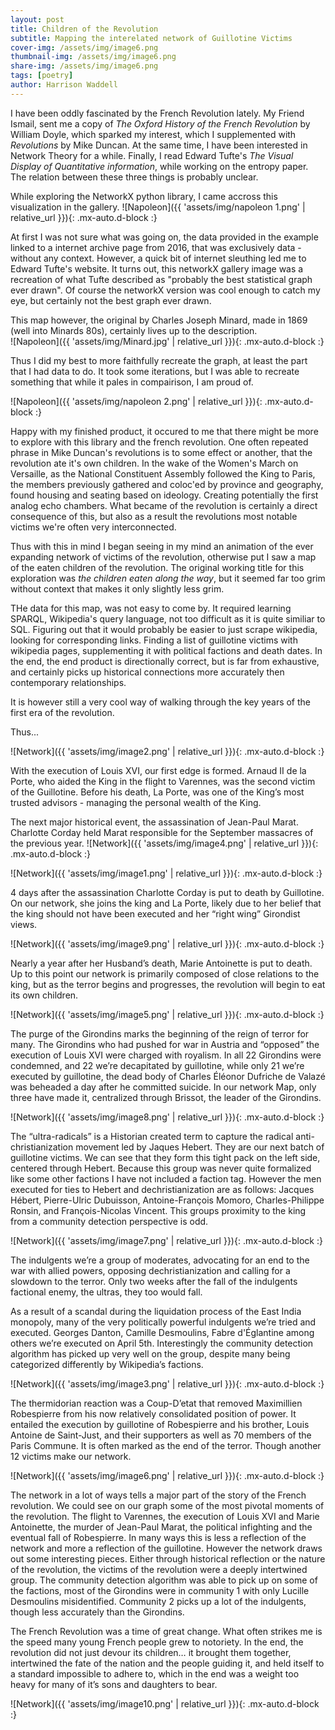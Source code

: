 ```yaml
---
layout: post
title: Children of the Revolution
subtitle: Mapping the interelated network of Guillotine Victims
cover-img: /assets/img/image6.png
thumbnail-img: /assets/img/image6.png
share-img: /assets/img/image6.png
tags: [poetry]
author: Harrison Waddell
---
```


I have been oddly fascinated by the French Revolution lately. My Friend Ismail, sent me a copy of *The Oxford History of the French Revolution* by William Doyle, which sparked my interest, which I supplemented with *Revolutions* by Mike Duncan. At the same time, I have been interested in Network Theory for a while. Finally, I read Edward Tufte's *The Visual Display of Quantitative information*, while working on the entropy paper. The relation between these three things is probably unclear.

While exploring the NetworkX python library, I came accross this visualization in the gallery. 
![Napoleon]({{ 'assets/img/napoleon 1.png' | relative_url }}){: .mx-auto.d-block :}

At first I was not sure what was going on, the data provided in the example linked to a internet archive page from 2016, that was exclusively data - without any context. However, a quick bit of internet sleuthing led me to Edward Tufte's website. It turns out, this networkX gallery image was a recreation of what Tufte described as "probably the best statistical graph ever drawn". Of course the networkX version was cool enough to catch my eye, but certainly not the best graph ever drawn. 

This map however, the original by Charles Joseph Minard, made in 1869 (well into Minards 80s), certainly lives up to the description.  
![Napoleon]({{ 'assets/img/Minard.jpg' | relative_url }}){: .mx-auto.d-block :}

Thus I did my best to more faithfully recreate the graph, at least the part that I had data to do. It took some iterations, but I was able to recreate something that while it pales in compairison, I am proud of. 

![Napoleon]({{ 'assets/img/napoleon 2.png' | relative_url }}){: .mx-auto.d-block :}

Happy with my finished product, it occured to me that there might be more to explore with this library and the french revolution. One often repeated phrase in Mike Duncan's revolutions is to some effect or another, that the revolution ate it's own children. In the wake of the Women's March on Versaille, as the National Constituent Assembly followed the King to Paris, the members previously gathered and coloc'ed by province and geography, found housing and seating based on ideology. Creating potentially the first analog echo chambers. What became of the revolution is certainly a direct consequence of this, but also as a result the revolutions most notable victims we're often very interconnected. 

Thus with this in mind I began seeing in my mind an animation of the ever expanding network of victims of the revolution, otherwise put I saw a map of the eaten children of the revolution. The original working title for this exploration was *the children eaten along the way*, but it seemed far too grim without context that makes it only slightly less grim. 

THe data for this map, was not easy to come by. It required learning SPARQL, Wikipedia's query language, not too difficult as it is quite similiar to SQL. Figuring out that it would probably be easier to just scrape wikipedia, looking for corresponding links. Finding a list of guillotine victims with wikipedia pages, supplementing it with political factions and death dates. In the end, the end product is directionally correct, but is far from exhaustive, and certainly picks up historical connections more accurately then contemporary relationships. 

It is however still a very cool way of walking through the key years of the first era of the revolution. 

Thus...

![Network]({{ 'assets/img/image2.png' | relative_url }}){: .mx-auto.d-block :}

With the execution of Louis XVI, our first edge is formed. Arnaud II de la Porte, who aided the King in the flight to Varennes, was the second victim of the Guillotine. Before his death, La Porte, was one of the King’s most trusted advisors \- managing the personal wealth of the King.  

The next major historical event, the assassination of Jean-Paul Marat. Charlotte Corday held Marat responsible for the September massacres of the previous year. 
![Network]({{ 'assets/img/image4.png' | relative_url }}){: .mx-auto.d-block :}

![Network]({{ 'assets/img/image1.png' | relative_url }}){: .mx-auto.d-block :}

4 days after the assassination Charlotte Corday is put to death by Guillotine. On our network, she joins the king and La Porte, likely due to her belief that the king should not have been executed and her “right wing” Girondist views. 

![Network]({{ 'assets/img/image9.png' | relative_url }}){: .mx-auto.d-block :}


Nearly a year after her Husband’s death, Marie Antoinette is put to death. Up to this point our network is primarily composed of close relations to the king, but as the terror begins and progresses, the revolution will begin to eat its own children.   

![Network]({{ 'assets/img/image5.png' | relative_url }}){: .mx-auto.d-block :}

 
The purge of the Girondins marks the beginning of the reign of terror for many. The Girondins who had pushed for war in Austria and “opposed” the execution of Louis XVI were charged with royalism. In all 22 Girondins were condemned, and 22 we’re decapitated by guillotine, while only 21 we’re executed by guillotine, the dead body of Charles Éléonor Dufriche de Valazé was beheaded a day after he committed suicide. In our network Map, only three have made it, centralized through Brissot, the leader of the Girondins.   

![Network]({{ 'assets/img/image8.png' | relative_url }}){: .mx-auto.d-block :}


The “ultra-radicals” is a Historian created term to capture the radical anti-christianization movement led by Jaques Hebert. They are our next batch of guillotine victims. We can see that they form this tight pack on the left side, centered through Hebert. Because this group was never quite formalized like some other factions I have not included a faction tag. However the men executed for ties to Hebert and dechristianization are as follows: Jacques Hébert, Pierre-Ulric Dubuisson, Antoine-François Momoro, Charles-Philippe Ronsin, and François-Nicolas Vincent. This groups proximity to the king from a community detection perspective is odd. 

![Network]({{ 'assets/img/image7.png' | relative_url }}){: .mx-auto.d-block :}


The indulgents we’re a group of moderates, advocating for an end to the war with allied powers, opposing dechristianization and calling for a slowdown to the terror. Only two weeks after the fall of the indulgents factional enemy, the ultras, they too would fall. 

As a result of a scandal during the liquidation process of the East India monopoly, many of the very politically powerful indulgents we’re tried and executed. Georges Danton, Camille Desmoulins, Fabre d'Églantine among others we’re executed on April 5th. Interestingly the community detection algorithm has picked up very well on the group, despite many being categorized differently by Wikipedia’s factions. 

![Network]({{ 'assets/img/image3.png' | relative_url }}){: .mx-auto.d-block :}

The thermidorian reaction was a Coup-D’etat that removed Maximillien Robespierre from his now relatively consolidated position of power. It entailed the execution by guillotine of Robespierre and his brother, Louis Antoine de Saint-Just, and their supporters as well as 70 members of the Paris Commune. It is often marked as the end of the terror. Though another 12 victims make our network.

![Network]({{ 'assets/img/image6.png' | relative_url }}){: .mx-auto.d-block :}

The network in a lot of ways tells a major part of the story of the French revolution. We could see on our graph some of the most pivotal moments of the revolution. The flight to Varennes, the execution of Louis XVI and Marie Antoinette, the murder of Jean-Paul Marat, the political infighting and the eventual fall of Robespierre. In many ways this is less a reflection of the network and more a reflection of the guillotine. However the network draws out some interesting pieces. Either through historical reflection or the nature of the revolution, the victims of the revolution were a deeply intertwined group. The community detection algorithm was able to pick up on some of the factions, most of the Girondins were in community 1 with only Lucille Desmoulins misidentified. Community 2 picks up a lot of the indulgents, though less accurately than the Girondins.

The French Revolution was a time of great change. What often strikes me is the speed many young French people grew to notoriety. In the end, the revolution did not just devour its children… it brought them together, intertwined the fate of the nation and the people guiding it, and held itself to a standard impossible to adhere to, which in the end was a weight too heavy for many of it’s sons and daughters to bear.   

![Network]({{ 'assets/img/image10.png' | relative_url }}){: .mx-auto.d-block :}
